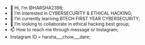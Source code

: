 - 👋 Hi, I’m @HARSHA2396; 
- 👀 I’m interested in CYBERSECURITY & ETHICAL HACKING;
- 🌱 I’m currently learning BTECH FIRST YEAR CYBERSECURITY; 
- 💞️ I’m looking to collaborate in  ethical hacking best group; 
- 📫 How to reach me through message or Instagram;
- Instagram ID = harsha___chow___dare;
<!---
HARSHA2396/HARSHA2396 is a ✨ special ✨ repository because its `README.md` (this file) appears on your GitHub profile.
You can click the Preview link to take a look at your changes.
--->
